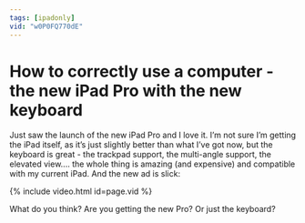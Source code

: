 ```yaml
---
tags: [ipadonly]
vid: "w0P0FQ770dE"
---
```


# How to correctly use a computer - the new iPad Pro with the new keyboard

Just saw the launch of the new iPad Pro and I love it. I’m not sure I’m getting the iPad itself, as it’s just slightly better than what I’ve got now, but the keyboard is great - the trackpad support, the multi-angle support, the elevated view.... the whole thing is amazing (and expensive) and compatible with my current iPad. And the new ad is slick:

{% include video.html id=page.vid %}

<!--More-->

What do you think? Are you getting the new Pro? Or just the keyboard?

[n]: https://nozbe.com/?a=mike
[p]: https://thepodcast.fm/
